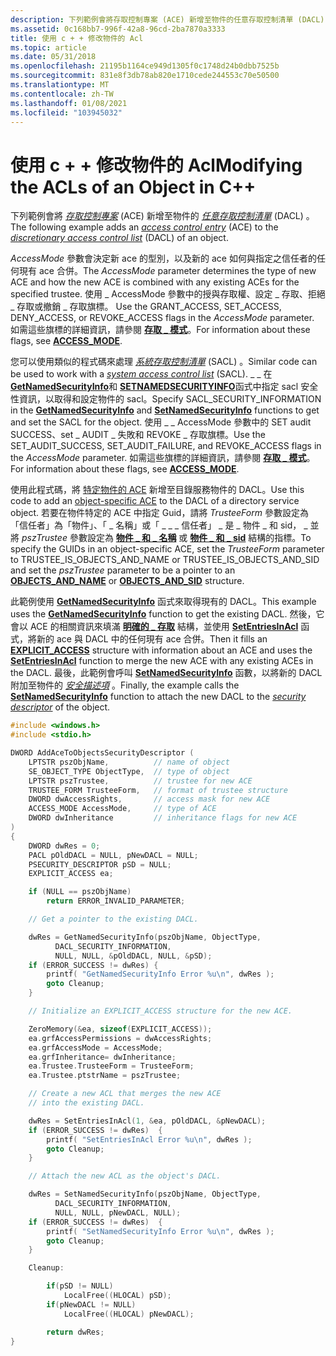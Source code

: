 ```yaml
---
description: 下列範例會將存取控制專案 (ACE) 新增至物件的任意存取控制清單 (DACL) 。
ms.assetid: 0c168bb7-996f-42a8-96cd-2ba7870a3333
title: 使用 c + + 修改物件的 Acl
ms.topic: article
ms.date: 05/31/2018
ms.openlocfilehash: 21195b1164ce949d1305f0c1748d24b0dbb7525b
ms.sourcegitcommit: 831e8f3db78ab820e1710cede244553c70e50500
ms.translationtype: MT
ms.contentlocale: zh-TW
ms.lasthandoff: 01/08/2021
ms.locfileid: "103945032"
---
```

# <a name="modifying-the-acls-of-an-object-in-c"></a><span data-ttu-id="a28fb-103">使用 c + + 修改物件的 Acl</span><span class="sxs-lookup"><span data-stu-id="a28fb-103">Modifying the ACLs of an Object in C++</span></span>

<span data-ttu-id="a28fb-104">下列範例會將 [*存取控制專案*](/windows/desktop/SecGloss/a-gly) (ACE) 新增至物件的 [*任意存取控制清單*](/windows/desktop/SecGloss/d-gly) (DACL) 。</span><span class="sxs-lookup"><span data-stu-id="a28fb-104">The following example adds an [*access control entry*](/windows/desktop/SecGloss/a-gly) (ACE) to the [*discretionary access control list*](/windows/desktop/SecGloss/d-gly) (DACL) of an object.</span></span>

<span data-ttu-id="a28fb-105">*AccessMode* 參數會決定新 ace 的型別，以及新的 ace 如何與指定之信任者的任何現有 ace 合併。</span><span class="sxs-lookup"><span data-stu-id="a28fb-105">The *AccessMode* parameter determines the type of new ACE and how the new ACE is combined with any existing ACEs for the specified trustee.</span></span> <span data-ttu-id="a28fb-106">使用 \_ AccessMode 參數中的授與存取權、設定 \_ 存取、拒絕 \_ 存取或撤銷 \_ 存取旗標。 </span><span class="sxs-lookup"><span data-stu-id="a28fb-106">Use the GRANT\_ACCESS, SET\_ACCESS, DENY\_ACCESS, or REVOKE\_ACCESS flags in the *AccessMode* parameter.</span></span> <span data-ttu-id="a28fb-107">如需這些旗標的詳細資訊，請參閱 [**存取 \_ 模式**](/windows/win32/api/accctrl/ne-accctrl-access_mode)。</span><span class="sxs-lookup"><span data-stu-id="a28fb-107">For information about these flags, see [**ACCESS\_MODE**](/windows/win32/api/accctrl/ne-accctrl-access_mode).</span></span>

<span data-ttu-id="a28fb-108">您可以使用類似的程式碼來處理 [*系統存取控制清單*](/windows/desktop/SecGloss/s-gly) (SACL) 。</span><span class="sxs-lookup"><span data-stu-id="a28fb-108">Similar code can be used to work with a [*system access control list*](/windows/desktop/SecGloss/s-gly) (SACL).</span></span> <span data-ttu-id="a28fb-109">\_ \_ 在 [**GetNamedSecurityInfo**](/windows/desktop/api/Aclapi/nf-aclapi-getnamedsecurityinfoa)和 [**SETNAMEDSECURITYINFO**](/windows/desktop/api/Aclapi/nf-aclapi-setnamedsecurityinfoa)函式中指定 sacl 安全性資訊，以取得和設定物件的 sacl。</span><span class="sxs-lookup"><span data-stu-id="a28fb-109">Specify SACL\_SECURITY\_INFORMATION in the [**GetNamedSecurityInfo**](/windows/desktop/api/Aclapi/nf-aclapi-getnamedsecurityinfoa) and [**SetNamedSecurityInfo**](/windows/desktop/api/Aclapi/nf-aclapi-setnamedsecurityinfoa) functions to get and set the SACL for the object.</span></span> <span data-ttu-id="a28fb-110">使用 \_ \_ AccessMode 參數中的 SET audit SUCCESS、set \_ AUDIT \_ 失敗和 REVOKE \_ 存取旗標。</span><span class="sxs-lookup"><span data-stu-id="a28fb-110">Use the SET\_AUDIT\_SUCCESS, SET\_AUDIT\_FAILURE, and REVOKE\_ACCESS flags in the *AccessMode* parameter.</span></span> <span data-ttu-id="a28fb-111">如需這些旗標的詳細資訊，請參閱 [**存取 \_ 模式**](/windows/win32/api/accctrl/ne-accctrl-access_mode)。</span><span class="sxs-lookup"><span data-stu-id="a28fb-111">For information about these flags, see [**ACCESS\_MODE**](/windows/win32/api/accctrl/ne-accctrl-access_mode).</span></span>

<span data-ttu-id="a28fb-112">使用此程式碼，將 [特定物件的 ACE](object-specific-aces.md) 新增至目錄服務物件的 DACL。</span><span class="sxs-lookup"><span data-stu-id="a28fb-112">Use this code to add an [object-specific ACE](object-specific-aces.md) to the DACL of a directory service object.</span></span> <span data-ttu-id="a28fb-113">若要在物件特定的 ACE 中指定 Guid，請將 *TrusteeForm* 參數設定為「信任者」為「物件」、「 \_ 名稱」或「 \_ \_ \_ 信任者」 \_ 是 \_ 物件 \_ 和 sid， \_ 並將 *pszTrustee* 參數設定為 [**物件 \_ 和 \_ 名稱**](/windows/desktop/api/AccCtrl/ns-accctrl-objects_and_name_a) 或 [**物件 \_ 和 \_ sid**](/windows/desktop/api/AccCtrl/ns-accctrl-objects_and_sid) 結構的指標。</span><span class="sxs-lookup"><span data-stu-id="a28fb-113">To specify the GUIDs in an object-specific ACE, set the *TrusteeForm* parameter to TRUSTEE\_IS\_OBJECTS\_AND\_NAME or TRUSTEE\_IS\_OBJECTS\_AND\_SID and set the *pszTrustee* parameter to be a pointer to an [**OBJECTS\_AND\_NAME**](/windows/desktop/api/AccCtrl/ns-accctrl-objects_and_name_a) or [**OBJECTS\_AND\_SID**](/windows/desktop/api/AccCtrl/ns-accctrl-objects_and_sid) structure.</span></span>

<span data-ttu-id="a28fb-114">此範例使用 [**GetNamedSecurityInfo**](/windows/desktop/api/Aclapi/nf-aclapi-getnamedsecurityinfoa) 函式來取得現有的 DACL。</span><span class="sxs-lookup"><span data-stu-id="a28fb-114">This example uses the [**GetNamedSecurityInfo**](/windows/desktop/api/Aclapi/nf-aclapi-getnamedsecurityinfoa) function to get the existing DACL.</span></span> <span data-ttu-id="a28fb-115">然後，它會以 ACE 的相關資訊來填滿 [**明確的 \_ 存取**](/windows/desktop/api/AccCtrl/ns-accctrl-explicit_access_a) 結構，並使用 [**SetEntriesInAcl**](/windows/desktop/api/Aclapi/nf-aclapi-setentriesinacla) 函式，將新的 ace 與 DACL 中的任何現有 ace 合併。</span><span class="sxs-lookup"><span data-stu-id="a28fb-115">Then it fills an [**EXPLICIT\_ACCESS**](/windows/desktop/api/AccCtrl/ns-accctrl-explicit_access_a) structure with information about an ACE and uses the [**SetEntriesInAcl**](/windows/desktop/api/Aclapi/nf-aclapi-setentriesinacla) function to merge the new ACE with any existing ACEs in the DACL.</span></span> <span data-ttu-id="a28fb-116">最後，此範例會呼叫 [**SetNamedSecurityInfo**](/windows/desktop/api/Aclapi/nf-aclapi-setnamedsecurityinfoa) 函數，以將新的 DACL 附加至物件的 [*安全描述項*](/windows/desktop/SecGloss/s-gly) 。</span><span class="sxs-lookup"><span data-stu-id="a28fb-116">Finally, the example calls the [**SetNamedSecurityInfo**](/windows/desktop/api/Aclapi/nf-aclapi-setnamedsecurityinfoa) function to attach the new DACL to the [*security descriptor*](/windows/desktop/SecGloss/s-gly) of the object.</span></span>


```C++
#include <windows.h>
#include <stdio.h>

DWORD AddAceToObjectsSecurityDescriptor (
    LPTSTR pszObjName,          // name of object
    SE_OBJECT_TYPE ObjectType,  // type of object
    LPTSTR pszTrustee,          // trustee for new ACE
    TRUSTEE_FORM TrusteeForm,   // format of trustee structure
    DWORD dwAccessRights,       // access mask for new ACE
    ACCESS_MODE AccessMode,     // type of ACE
    DWORD dwInheritance         // inheritance flags for new ACE
) 
{
    DWORD dwRes = 0;
    PACL pOldDACL = NULL, pNewDACL = NULL;
    PSECURITY_DESCRIPTOR pSD = NULL;
    EXPLICIT_ACCESS ea;

    if (NULL == pszObjName) 
        return ERROR_INVALID_PARAMETER;

    // Get a pointer to the existing DACL.

    dwRes = GetNamedSecurityInfo(pszObjName, ObjectType, 
          DACL_SECURITY_INFORMATION,
          NULL, NULL, &pOldDACL, NULL, &pSD);
    if (ERROR_SUCCESS != dwRes) {
        printf( "GetNamedSecurityInfo Error %u\n", dwRes );
        goto Cleanup; 
    }  

    // Initialize an EXPLICIT_ACCESS structure for the new ACE. 

    ZeroMemory(&ea, sizeof(EXPLICIT_ACCESS));
    ea.grfAccessPermissions = dwAccessRights;
    ea.grfAccessMode = AccessMode;
    ea.grfInheritance= dwInheritance;
    ea.Trustee.TrusteeForm = TrusteeForm;
    ea.Trustee.ptstrName = pszTrustee;

    // Create a new ACL that merges the new ACE
    // into the existing DACL.

    dwRes = SetEntriesInAcl(1, &ea, pOldDACL, &pNewDACL);
    if (ERROR_SUCCESS != dwRes)  {
        printf( "SetEntriesInAcl Error %u\n", dwRes );
        goto Cleanup; 
    }  

    // Attach the new ACL as the object's DACL.

    dwRes = SetNamedSecurityInfo(pszObjName, ObjectType, 
          DACL_SECURITY_INFORMATION,
          NULL, NULL, pNewDACL, NULL);
    if (ERROR_SUCCESS != dwRes)  {
        printf( "SetNamedSecurityInfo Error %u\n", dwRes );
        goto Cleanup; 
    }  

    Cleanup:

        if(pSD != NULL) 
            LocalFree((HLOCAL) pSD); 
        if(pNewDACL != NULL) 
            LocalFree((HLOCAL) pNewDACL); 

        return dwRes;
}

```



 

 
